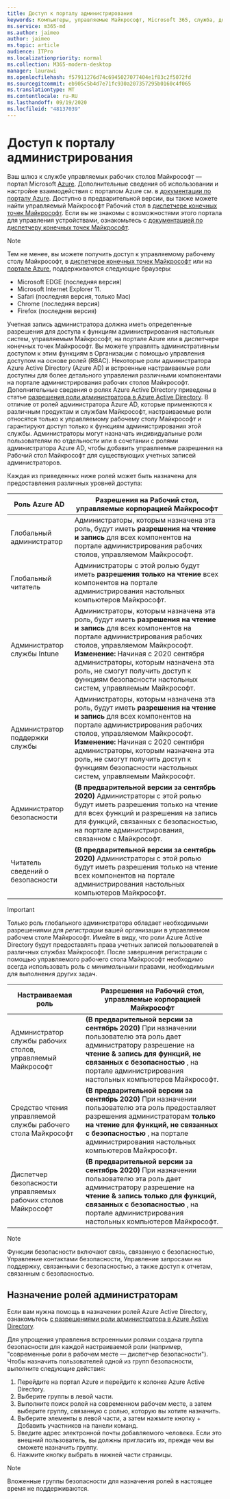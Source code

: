 ```yaml
---
title: Доступ к порталу администрирования
keywords: Компьютеры, управляемые Майкрософт, Microsoft 365, служба, документация
ms.service: m365-md
ms.author: jaimeo
author: jaimeo
ms.topic: article
audience: ITPro
ms.localizationpriority: normal
ms.collection: M365-modern-desktop
manager: laurawi
ms.openlocfilehash: f57911276d74c6945027077404e1f83c2f5072fd
ms.sourcegitcommit: eb905c5b4d7e71fc930a207357295b0160c4f065
ms.translationtype: MT
ms.contentlocale: ru-RU
ms.lasthandoff: 09/19/2020
ms.locfileid: "48137039"
---
```

# <a name="access-the-admin-portal"></a>Доступ к порталу администрирования

Ваш шлюз к службе управляемых рабочих столов Майкрософт — портал Microsoft [Azure](https://portal.azure.com). Дополнительные сведения об использовании и настройке взаимодействия с порталом Azure см. в [документации по порталу Azure](https://docs.microsoft.com/azure/azure-portal/). Доступно в предварительной версии, вы также можете найти управляемый Майкрософт Рабочий стол в [диспетчере конечных точек Майкрософт](https://endpoint.microsoft.com/). Если вы не знакомы с возможностями этого портала для управления устройствами, ознакомьтесь с [документацией по диспетчеру конечных точек Майкрософт](https://docs.microsoft.com/mem/).

> [!NOTE]
> Тем не менее, вы можете получить доступ к управляемому рабочему столу Майкрософт, в [диспетчере конечных точек Майкрософт](https://endpoint.microsoft.com/) или на [портале Azure](https://portal.azure.com), поддерживаются следующие браузеры:
> - Microsoft EDGE (последняя версия)
> - Microsoft Internet Explorer 11.
> - Safari (последняя версия, только Mac)
> - Chrome (последняя версия)
> - Firefox (последняя версия)

Учетная запись администратора должна иметь определенные разрешения для доступа к функциям администрирования настольных систем, управляемым Майкрософт, на портале Azure или в диспетчере конечных точек Майкрософт. Вы можете управлять административным доступом к этим функциям в Организации с помощью управления доступом на основе ролей (RBAC). Некоторые роли администратора Azure Active Directory (Azure AD) и встроенные настраиваемые роли доступны для более детального управления различными компонентами на портале администрирования рабочих столов Майкрософт. Дополнительные сведения о ролях Azure Active Directory приведены в статье [разрешения роли администратора в Azure Active Directory](https://docs.microsoft.com/azure/active-directory/users-groups-roles/directory-assign-admin-roles). В отличие от ролей администратора Azure AD, которые применяются к различным продуктам и службам Майкрософт, настраиваемые роли относятся только к управляемому рабочему столу Майкрософт и гарантируют доступ только к функциям администрирования этой службы. Администраторы могут назначать индивидуальные роли пользователям по отдельности или в сочетании с ролями администратора Azure AD, чтобы добавить управляемые разрешения на Рабочий стол Майкрософт для существующих учетных записей администраторов.

Каждая из приведенных ниже ролей может быть назначена для предоставления различных уровней доступа:

|Роль Azure AD  |Разрешения на Рабочий стол, управляемые корпорацией Майкрософт  |
|---------|---------|
|Глобальный администратор     | Администраторы, которым назначена эта роль, будут иметь **разрешения на чтение и запись** для всех компонентов на портале администрирования рабочих столов, управляемом Майкрософт.         |
|Глобальный читатель     | Администраторы с этой ролью будут иметь **разрешения только на чтение** всех компонентов на портале администрирования настольных компьютеров Майкрософт.         |
|Администратор службы Intune     |  Администраторы, которым назначена эта роль, будут иметь **разрешения на чтение и запись** для всех компонентов на портале администрирования рабочих столов, управляемом Майкрософт. **Изменение:** Начиная с 2020 сентября администраторы, которым назначена эта роль, не смогут получить доступ к функциям безопасности настольных систем, управляемым Майкрософт.       |
|Администратор поддержки службы     | Администраторы, которым назначена эта роль, будут иметь **разрешения на чтение и запись** для всех компонентов на портале администрирования рабочих столов, управляемом Майкрософт. **Изменение:** Начиная с 2020 сентября администраторы, которым назначена эта роль, не смогут получить доступ к функциям безопасности настольных систем, управляемым Майкрософт.         |
|Администратор безопасности | **(В предварительной версии за сентябрь 2020)** Администраторы с этой ролью будут иметь разрешения только на чтение для всех функций и разрешения на запись для функций, связанных с безопасностью, на портале администрирования, связанном с Майкрософт. |
|Читатель сведений о безопасности | **(В предварительной версии за сентябрь 2020)**  Администраторы с этой ролью будут иметь разрешения только на чтение всех компонентов на портале администрирования настольных компьютеров Майкрософт.|

> [!IMPORTANT]
> Только роль глобального администратора обладает необходимыми разрешениями для *регистрации* вашей организации в управляемом рабочем столе Майкрософт. Имейте в виду, что роли Azure Active Directory будут предоставлять права учетных записей пользователей в различных службах Майкрософт. После завершения регистрации с помощью управляемого рабочего стола Майкрософт необходимо всегда использовать роль с *минимальными* правами, необходимыми для выполнения других задач.

 
|Настраиваемая роль  |Разрешения на Рабочий стол, управляемые корпорацией Майкрософт  |
|---------|---------|
|Администратор службы рабочих столов, управляемый Майкрософт  | **(В предварительной версии за сентябрь 2020)** При назначении пользователю эта роль дает администратору разрешение на **чтение & запись для функций, не связанных с безопасностью** , на портале администрирования настольных компьютеров Майкрософт.  |
|Средство чтения управляемой службы рабочего стола Майкрософт | **(В предварительной версии за сентябрь 2020)** При назначении пользователю эта роль предоставляет разрешения администраторам **только на чтение для функций, не связанных с безопасностью** , на портале администрирования настольных компьютеров Майкрософт. |
|Диспетчер безопасности управляемых рабочих столов Майкрософт | **(В предварительной версии за сентябрь 2020)** При назначении пользователю эта роль дает администратору разрешение на **чтение & запись только для функций, связанных с безопасностью** , на портале администрирования настольных компьютеров Майкрософт.   |

> [!NOTE]
> Функции безопасности включают связь, связанную с безопасностью, Управление контактами безопасности, Управление запросами на поддержку, связанными с безопасностью, а также доступ к отчетам, связанным с безопасностью. 

## <a name="assigning-roles-to-administrators"></a>Назначение ролей администраторам

Если вам нужна помощь в назначении ролей Azure Active Directory, ознакомьтесь [с разрешениями роли администратора в Azure Active Directory](https://docs.microsoft.com/azure/active-directory/users-groups-roles/directory-assign-admin-roles).

Для упрощения управления встроенными ролями создана группа безопасности для каждой настраиваемой роли (например, "современные роли в рабочем месте — диспетчер безопасности"). Чтобы назначить пользователей одной из групп безопасности, выполните следующие действия:
1.  Перейдите на портал Azure и перейдите к колонке Azure Active Directory.
2.  Выберите группы в левой части.
3.  Выполните поиск ролей на современном рабочем месте, а затем выберите группу, связанную с ролью, которую вы хотите назначить. 
4.  Выберите элементы в левой части, а затем нажмите кнопку + Добавить участников на панели команд.
5.  Введите адрес электронной почты добавляемого человека. Если это внешний пользователь, вы должны пригласить их, прежде чем вы сможете назначить группу.
6.  Нажмите кнопку выбрать в нижней части страницы.

> [!NOTE]
> Вложенные группы безопасности для назначения ролей в настоящее время не поддерживаются. 
